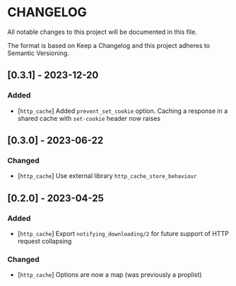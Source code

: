 # CHANGELOG

All notable changes to this project will be documented in this file.

The format is based on Keep a Changelog and this project adheres to Semantic Versioning.

## [0.3.1] - 2023-12-20

### Added
- [`http_cache`] Added `prevent_set_cookie` option. Caching a response in a shared
cache with `set-cookie` header now raises

## [0.3.0] - 2023-06-22

### Changed

- [`http_cache`] Use external library `http_cache_store_behaviour`

## [0.2.0] - 2023-04-25

### Added
- [`http_cache`] Export `notifying_downloading/2` for future support of HTTP request
collapsing

### Changed

- [`http_cache`] Options are now a map (was previously a proplist)
